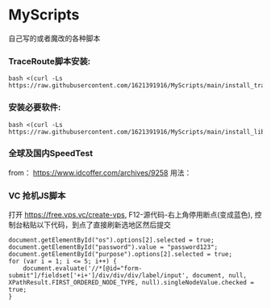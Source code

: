 # MyScripts

自己写的或者魔改的各种脚本



### TraceRoute脚本安装:

``` 
bash <(curl -Ls https://raw.githubusercontent.com/1621391916/MyScripts/main/install_traceroute.sh) 
```

### 安装必要软件:
``` 
bash <(curl -Ls https://raw.githubusercontent.com/1621391916/MyScripts/main/install_libs.sh)
```


### 全球及国内SpeedTest

from： https://www.idcoffer.com/archives/9258
用法： 

### VC 抢机JS脚本
打开 https://free.vps.vc/create-vps, F12-源代码-右上角停用断点(变成蓝色), 控制台粘贴以下代码，到点了直接刷新选地区然后提交
```
document.getElementById("os").options[2].selected = true;
document.getElementById("password").value = "password123";
document.getElementById("purpose").options[2].selected = true;
for (var i = 1; i <= 5; i++) {
    document.evaluate('//*[@id="form-submit"]/fieldset['+i+']/div/div/div/label/input', document, null, XPathResult.FIRST_ORDERED_NODE_TYPE, null).singleNodeValue.checked = true;
}
```